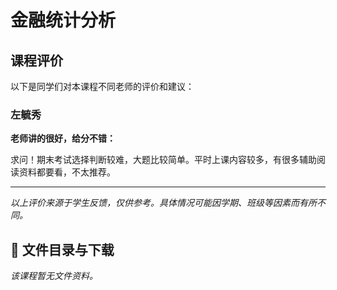 # 金融统计分析

## 课程评价

以下是同学们对本课程不同老师的评价和建议：

### 左毓秀

**老师讲的很好，给分不错：**

求问！期末考试选择判断较难，大题比较简单。平时上课内容较多，有很多辅助阅读资料都要看，不太推荐。

---

*以上评价来源于学生反馈，仅供参考。具体情况可能因学期、班级等因素而有所不同。*
## 📄 文件目录与下载

_该课程暂无文件资料。_
